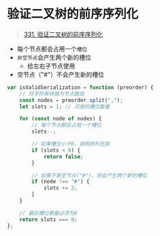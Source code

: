 
# 验证二叉树的前序序列化



> [331. 验证二叉树的前序序列化](https://leetcode.cn/problems/verify-preorder-serialization-of-a-binary-tree/)



- 每个节点都会占用一个`槽位`
- `非空节点`会产生两个新的槽位
	- 给左右子节点使用
- 空节点（"#"）不会产生新的槽位

```javascript
var isValidSerialization = function (preorder) {
    // 将字符串转换为节点数组
    const nodes = preorder.split(",");
    let slots = 1; // 可用的槽位数量

    for (const node of nodes) {
        // 每个节点都会占用一个槽位
        slots--;

        // 如果槽位小于0，说明序列无效
        if (slots < 0) {
            return false;
        }

        // 如果不是空节点("#")，则会产生两个新的槽位
        if (node !== "#") {
            slots += 2;
        }
    }

    // 最后槽位数量必须为0
    return slots === 0;
};

```